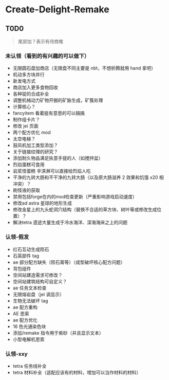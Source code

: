 # Create-Delight-Remake

## T0D0

> 尾部加？表示有待商榷

### 未认领（看到的有兴趣的可以做下）

- 无限圆石盘加商店（无限盘不同主要是 nbt，不想折腾就用 hand 拿吧）
- 机动多方块并行
- 新发电方式
- 商店加入更多食物回收
- 各种锭的合成补全
- 调整机械动力矿物开掘的矿脉生成，矿簇处理
- 计算核心？
- fancyitem 看着挺有意思的可以搞搞
- 制作组卡片？
- 修改 jei 页面
- 两个配方优化 mod
- 太空电梯？
- 鼓风机加工类型添加？
- 关于链接纹理的研究？
- 添加耐久物品满足执意手搓的人（如搅拌盆）
- 烈焰蛋糕可食用
- 岩浆怪蛋糕 辛淇淋可以直接给烈焰人吃
- 干净的九转大肠和不干净的九转大肠（以及原大肠滋养 2 效果和饥饿 x20 相冲突）？
- 刷怪液的获取
- 禁用包括forge在内的mod检查更新（严重影响游戏启动速度）
- 修改ad astra 星球的地形生成
- 修改金星上的九头蛇洞穴结构（替换不合适的草方块、树叶等或修改生成位置）？
- 解决tetra 遗迹大量生成于冷水海洋、深海海床之上的问题

### 认领-假发

- 红石互动生成陨石
- 石英部件 tag
- ae 部分配方缺失（陨石膏等）（成型破坏核心配方问题）
- 背包组件
- 空间站建造需求可修改？
- 空间站建筑结构可自定义？
- ae 任务文本检查
- 无限熔岩盘（jei 调显示）
- 生物无法破坏 tag
- ae 配方重构
- AE 思索
- ae 配方优化
- 16 色光通染色块
- 添加/remake 指令用于紫砂（并且显示文本）
- 小型电解机思索

### 认领-xxy

- tetra 任务线补全
- tetra 材料补全（适配应该有的材料，增加可以当作材料的材料）
